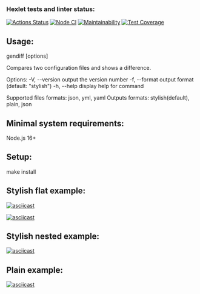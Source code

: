 ### Hexlet tests and linter status:
[![Actions Status](https://github.com/vladikKir/frontend-project-46/workflows/hexlet-check/badge.svg)](https://github.com/vladikKir/frontend-project-46/actions)
[![Node CI](https://github.com/vladikKir/frontend-project-46/actions/workflows/Node_CI.yml/badge.svg)](https://github.com/vladikKir/frontend-project-46/actions/workflows/Node_CI.yml)
[![Maintainability](https://api.codeclimate.com/v1/badges/96033f05bb01d4723f62/maintainability)](https://codeclimate.com/github/vladikKir/frontend-project-46/maintainability)
[![Test Coverage](https://api.codeclimate.com/v1/badges/96033f05bb01d4723f62/test_coverage)](https://codeclimate.com/github/vladikKir/frontend-project-46/test_coverage)

## Usage:
gendiff [options] <filepath1> <filepath2>

Compares two configuration files and shows a difference.

Options:
  -V, --version        output the version number
  -f, --format <type>  output format (default: "stylish")
  -h, --help           display help for command

Supported files formats: json, yml, yaml
Outputs formats: stylish(default), plain, json

## Minimal system requirements:
Node.js 16+

## Setup:
make install


## Stylish flat example:
[![asciicast](https://asciinema.org/a/teC8k9IDAv362UJCmgs7WQ8h8.svg)](https://asciinema.org/a/teC8k9IDAv362UJCmgs7WQ8h8)

[![asciicast](https://asciinema.org/a/jAPFF8y2oNOOQnNWGr3xBXTo2.svg)](https://asciinema.org/a/jAPFF8y2oNOOQnNWGr3xBXTo2)

## Stylish nested example:
[![asciicast](https://asciinema.org/a/x2JUWW4l6QXrquXSgCdJx4J40.svg)](https://asciinema.org/a/x2JUWW4l6QXrquXSgCdJx4J40)

## Plain example:
[![asciicast](https://asciinema.org/a/8bBvUt22AgjuMGFKpscxLzBwC.svg)](https://asciinema.org/a/8bBvUt22AgjuMGFKpscxLzBwC)
